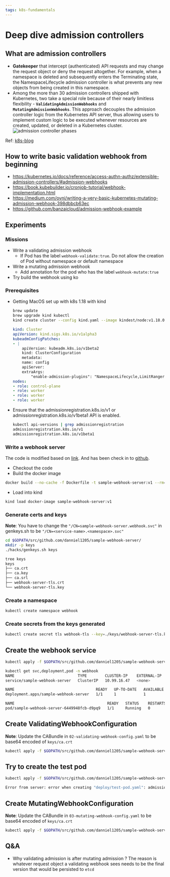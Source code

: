 ```yaml
---
tags: k8s-fundamentals
---
```

# Deep dive admission controllers

## What are admission controllers

- **Gatekeeper** that intercept (authenticated) API requests and may change the request object or deny the request altogether.
    For example, when a namespace is deleted and subsequently enters the Terminating state, the NamespaceLifecycle admission controller is what prevents any new objects from being created in this namespace.
- Among the more than 30 admission controllers shipped with Kubernetes, two take a special role because of their nearly limitless flexibility - **`ValidatingAdmissionWebhooks`** and **`MutatingAdmissionWebhooks`**.
    This approach decouples the admission controller logic from the Kubernetes API server, thus allowing users to implement custom logic to be executed whenever resources are created, updated, or deleted in a Kubernetes cluster.
![admission controller phases](https://i.imgur.com/qlwsvEL.png)

Ref: [k8s-blog](https://kubernetes.io/blog/2019/03/21/a-guide-to-kubernetes-admission-controllers/)

## How to write basic validation webhook from beginning

- <https://kubernetes.io/docs/reference/access-authn-authz/extensible-admission-controllers/#admission-webhooks>
- <https://book.kubebuilder.io/cronjob-tutorial/webhook-implementation.html>
- <https://medium.com/ovni/writing-a-very-basic-kubernetes-mutating-admission-webhook-398dbbcb63ec>
- <https://github.com/banzaicloud/admission-webhook-example>

## Experiments

### Missions

- Write a validating admission webhook
  - If Pod has the label `webhook-validate:true`. Do not allow the creation of Pod without namespace or default namespace
- Write a mutating admission webhook
  - Add annotation for the pod who has the label `webhook-mutate:true`
- Try build the webhook using ko

### Prerequisites

- Getting MacOS set up with k8s 1.18 with kind

    ``` bash
    brew update
    brew upgrade kind kubectl
    kind create cluster --config kind.yaml --image kindest/node:v1.18.0
    ```

    ``` yaml
    kind: Cluster
    apiVersion: kind.sigs.k8s.io/v1alpha3
    kubeadmConfigPatches:
    - |
        apiVersion: kubeadm.k8s.io/v1beta2
        kind: ClusterConfiguration
        metadata:
        name: config
        apiServer:
        extraArgs:
            "enable-admission-plugins": "NamespaceLifecycle,LimitRanger,ServiceAccount,TaintNodesByCondition,Priority,DefaultTolerationSeconds,DefaultStorageClass,PersistentVolumeClaimResize,MutatingAdmissionWebhook,ValidatingAdmissionWebhook,ResourceQuota"
    nodes:
    - role: control-plane
    - role: worker
    - role: worker
    - role: worker
    ```

- Ensure that the admissionregistration.k8s.io/v1 or admissionregistration.k8s.io/v1beta1 API is enabled.

    ``` bash
    kubectl api-versions | grep admissionregistration
    admissionregistration.k8s.io/v1
    admissionregistration.k8s.io/v1beta1
    ```

### Write a webhook server

The code is modified based on [link](https://github.com/kubernetes/kubernetes/tree/ec8c186fe8181f52670716d8d10aa7663e868491/test/images/agnhost/webhook). And has been check in to [github](https://github.com/danniel1205/sample-webhook-server).

- Checkout the code
- Build the docker image

``` bash
docker build --no-cache -f Dockerfile -t sample-webhook-server:v1 --rm=true .

```

- Load into kind

``` bash
kind load docker-image sample-webhook-server:v1
```

### Generate certs and keys

**Note**: You have to change the `"/CN=sample-webhook-server.webhook.svc"` in genkeys.sh to be `"/CN=<service-name>.<namespace>.svc"`

``` bash
cd $GOPATH/src/github.com/danniel1205/sample-webhook-server/
mkdir -p keys
./hacks/genkeys.sh keys

tree keys
keys
├── ca.crt
├── ca.key
├── ca.srl
├── webhook-server-tls.crt
└── webhook-server-tls.key
```

### Create a namespace

``` bash
kubectl create namespace webhook
```

### Create secrets from the keys generated

``` bash
kubectl create secret tls webhook-tls --key=./keys/webhook-server-tls.key --cert=./keys/webhook-server-tls.crt -n webhook
```

## Create the webhook service

``` bash
kubectl apply -f $GOPATH/src/github.com/danniel1205/sample-webhook-server/deploy/01-deployment.yaml
```

``` bash
kubectl get svc,deployment,pod -n webhook
NAME                            TYPE        CLUSTER-IP    EXTERNAL-IP   PORT(S)   AGE
service/sample-webhook-server   ClusterIP   10.99.16.47   <none>        443/TCP   2m33s

NAME                                    READY   UP-TO-DATE   AVAILABLE   AGE
deployment.apps/sample-webhook-server   1/1     1            1           2m33s

NAME                                         READY   STATUS    RESTARTS   AGE
pod/sample-webhook-server-6449948fcb-d9pq9   1/1     Running   0          25s
```

## Create ValidatingWebhookConfiguration

**Note**: Update the CABundle in `02-validating-webhook-config.yaml` to be base64 encoded of `keys/ca.crt`

``` bash
kubectl apply -f $GOPATH/src/github.com/danniel1205/sample-webhook-server/deploy/02-validating-webhook-config.yaml
```

## Try to create the test pod

``` bash
kubectl apply -f $GOPATH/src/github.com/danniel1205/sample-webhook-server/deploy/test-pod.yaml

Error from server: error when creating "deploy/test-pod.yaml": admission webhook "sample-webhook-server.example.com" denied the request: the namespace must be specified to create pod
```

## Create MutatingWebhookConfiguration

**Note**: Update the CABundle in `03-mutating-webhook-config.yaml` to be base64 encoded of `keys/ca.crt`

``` bash
kubectl apply -f $GOPATH/src/github.com/danniel1205/sample-webhook-server/deploy/03-mutating-webhook-config.yaml
```

## Q&A

- Why validating admission is after mutating admission ?
    The reason is whatever request object a validating webhook sees needs to be the final version that would be persisted to `etcd`
